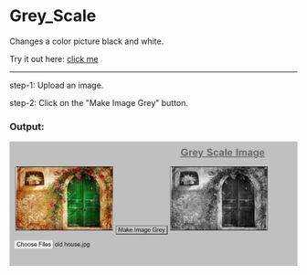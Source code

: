 # Grey_Scale

Changes a color picture black and white.

Try it out here: [click me](https://codepen.io/harshasri_7/pen/dyWWWmL)

---------------
step-1: Upload an image.

step-2: Click on the "Make Image Grey" button.

### Output:
![alt text](https://github.com/HarshaSri-Sameera/Grey_Scale/blob/main/sample_image.png "sample output")

